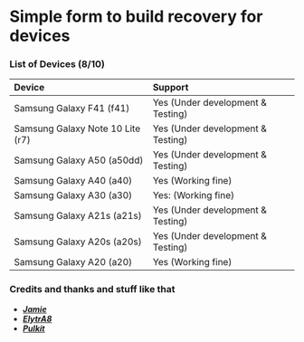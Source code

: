 # Simple form to build recovery for devices #

### List of Devices (8/10) ###

|        Device           |          Support                  |
| :---------------------- | :-------------------------------- |
Samsung Galaxy F41 (f41)      | Yes (Under development & Testing)
Samsung Galaxy Note 10 Lite (r7)      | Yes (Under development & Testing)
Samsung Galaxy A50 (a50dd)      | Yes (Under development & Testing)
Samsung Galaxy A40 (a40)      | Yes (Working fine)
Samsung Galaxy A30 (a30)      | Yes: (Working fine)
Samsung Galaxy A21s (a21s)    | Yes (Under development & Testing)
Samsung Galaxy A20s (a20s)    | Yes (Under development & Testing)
Samsung Galaxy A20 (a20)      | Yes (Working fine)

### Credits and thanks and stuff like that ###
* [***Jamie***](https://t.me/henloboi)
* [***ElytrA8***](t.me/ElytrA8)
* [***Pulkit***](t.me/Pulkit077)

